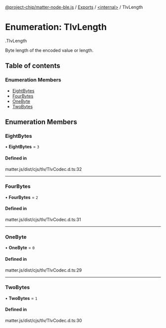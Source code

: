 [@project-chip/matter-node-ble.js](../README.md) / [Exports](../modules.md) / [<internal\>](../modules/internal_.md) / TlvLength

# Enumeration: TlvLength

[<internal>](../modules/internal_.md).TlvLength

Byte length of the encoded value or length.

## Table of contents

### Enumeration Members

- [EightBytes](internal_.TlvLength.md#eightbytes)
- [FourBytes](internal_.TlvLength.md#fourbytes)
- [OneByte](internal_.TlvLength.md#onebyte)
- [TwoBytes](internal_.TlvLength.md#twobytes)

## Enumeration Members

### EightBytes

• **EightBytes** = ``3``

#### Defined in

matter.js/dist/cjs/tlv/TlvCodec.d.ts:32

___

### FourBytes

• **FourBytes** = ``2``

#### Defined in

matter.js/dist/cjs/tlv/TlvCodec.d.ts:31

___

### OneByte

• **OneByte** = ``0``

#### Defined in

matter.js/dist/cjs/tlv/TlvCodec.d.ts:29

___

### TwoBytes

• **TwoBytes** = ``1``

#### Defined in

matter.js/dist/cjs/tlv/TlvCodec.d.ts:30
